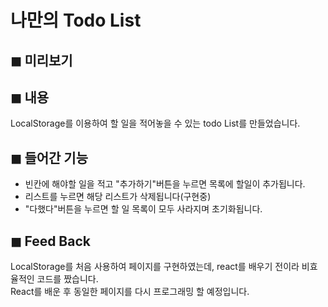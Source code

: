 # 나만의 Todo List

## ◼ 미리보기




## ◼ 내용
LocalStorage를 이용하여 할 일을 적어놓을 수 있는 todo List를 만들었습니다. <br>

## ◼ 들어간 기능
- 빈칸에 해야할 일을 적고 "추가하기"버튼을 누르면 목록에 할일이 추가됩니다. <br>
- 리스트를 누르면 해당 리스트가 삭제됩니다(구현중)<br>
- "다했다"버튼을 누르면 할 일 목록이 모두 사라지며 초기화됩니다.


## ◼ Feed Back
LocalStorage를 처음 사용하여 페이지를 구현하였는데, react를 배우기 전이라 비효율적인 코드를 짰습니다.<br>
React를 배운 후 동일한 페이지를 다시 프로그래밍 할 예정입니다.
